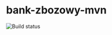 # bank-zbozowy-mvn
![Build status](<https://travis-ci.com/Szymon1998/bank-zbozowy-mvn.svg?branch=main>)
